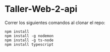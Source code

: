 # Taller-Web-2-api

Correr los siguientes comandos al clonar el repo:
```
npm install
npm install -g nodemon
npm install -g ts-node
npm install typescript
```

